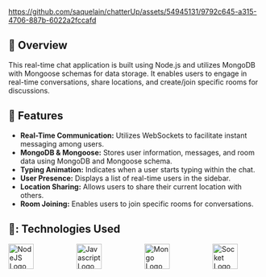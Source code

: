 

https://github.com/saquelain/chatterUp/assets/54945131/9792c645-a315-4706-887b-6022a2fccafd

## :dart: Overview ##

<p>This real-time chat application is built using Node.js and utilizes MongoDB with Mongoose schemas for data storage. It enables users to engage in real-time conversations, share locations, and create/join specific rooms for discussions.</p>

## :star2: Features ##

<ul>
  <li><strong>Real-Time Communication:</strong> Utilizes WebSockets to facilitate instant messaging among users.</li>
  <li><strong>MongoDB & Mongoose:</strong> Stores user information, messages, and room data using MongoDB and Mongoose schema.</li>
  <li><strong>Typing Animation:</strong> Indicates when a user starts typing within the chat.</li>
  <li><strong>User Presence:</strong> Displays a list of real-time users in the sidebar.</li>
  <li><strong>Location Sharing:</strong> Allows users to share their current location with others.</li>
  <li><strong>Room Joining:</strong> Enables users to join specific rooms for conversations.</li>
</ul>

## 🚀: Technologies Used ##

<div style="display: flex; justify-content: space-between;">
  <a href="https://nodejs.org">
    <img width="50" title="NodeJs" alt="NodeJS Logo" src="https://static-00.iconduck.com/assets.00/node-js-icon-227x256-913nazt0.png">
  </a> &#xa0; &#xa0;
  
  <a href="#">
    <img width="50" title="Javascript" alt="Javascript Logo" src="https://banner2.cleanpng.com/20180422/hrq/kisspng-javascript-web-development-logo-script-clipart-5adc4c1a932f97.7568863815243868426029.jpg">
  </a> &#xa0; &#xa0;
  
  <a href="https://www.mongodb.com/">
    <img width="50" title="MongdoDB" alt="Mongo Logo" src="https://w7.pngwing.com/pngs/956/695/png-transparent-mongodb-original-wordmark-logo-icon-thumbnail.png">
  </a> &#xa0; &#xa0;
  
  <a href="https://socket.io/">
    <img width="50" title="Socket.io" alt="Socket Logo" src="https://cdn.icon-icons.com/icons2/2699/PNG/512/socketio_logo_icon_168806.png">
  </a> &#xa0; &#xa0;
</div>


